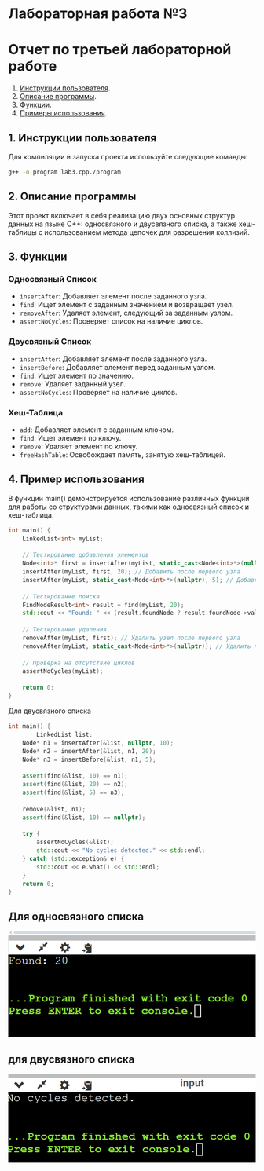 # Лабораторная работа №3
# Отчет по третьей лабораторной работе

1. [Инструкции пользователя](#1-инструкции-пользователя).
2. [Описание программы](#2-описание-программы).
3. [Функции](#3-функции-поиска).
4. [Примеры использования](#4-пример-использования).

## 1. Инструкции пользователя
Для компиляции и запуска проекта используйте следующие команды:

```bash
g++ -o program lab3.cpp./program
```

## 2. Описание программы
Этот проект включает в себя реализацию двух основных структур данных на языке C++: односвязного и двусвязного списка, а также хеш-таблицы с использованием метода цепочек для разрешения коллизий.


## 3. Функции 

### Односвязный Список

- `insertAfter`: Добавляет элемент после заданного узла.
- `find`: Ищет элемент с заданным значением и возвращает узел.
- `removeAfter`: Удаляет элемент, следующий за заданным узлом.
- `assertNoCycles`: Проверяет список на наличие циклов.

### Двусвязный Список

- `insertAfter`: Добавляет элемент после заданного узла.
- `insertBefore`: Добавляет элемент перед заданным узлом.
- `find`: Ищет элемент по значению.
- `remove`: Удаляет заданный узел.
- `assertNoCycles`: Проверяет на наличие циклов.

### Хеш-Таблица

- `add`: Добавляет элемент с заданным ключом.
- `find`: Ищет элемент по ключу.
- `remove`: Удаляет элемент по ключу.
- `freeHashTable`: Освобождает память, занятую хеш-таблицей.


## 4. Пример использования
В функции main() демонстрируется использование различных функций для работы со структурами данных, такими как односвязный список и хеш-таблица.

```cpp 
int main() {
    LinkedList<int> myList;

    // Тестирование добавления элементов
    Node<int>* first = insertAfter(myList, static_cast<Node<int>*>(nullptr), 10); // Добавить в начало
    insertAfter(myList, first, 20); // Добавить после первого узла
    insertAfter(myList, static_cast<Node<int>*>(nullptr), 5); // Добавить в начало

    // Тестирование поиска
    FindNodeResult<int> result = find(myList, 20);
    std::cout << "Found: " << (result.foundNode ? result.foundNode->value : -1) << std::endl;

    // Тестирование удаления
    removeAfter(myList, first); // Удалить узел после первого узла
    removeAfter(myList, static_cast<Node<int>*>(nullptr)); // Удалить первый узел

    // Проверка на отсутствие циклов
    assertNoCycles(myList);

    return 0;
}
```
Для двусвязного списка
```cpp
int main() {
        LinkedList list;
    Node* n1 = insertAfter(&list, nullptr, 10);
    Node* n2 = insertAfter(&list, n1, 20);
    Node* n3 = insertBefore(&list, n1, 5);

    assert(find(&list, 10) == n1);
    assert(find(&list, 20) == n2);
    assert(find(&list, 5) == n3);

    remove(&list, n1);
    assert(find(&list, 10) == nullptr);

    try {
        assertNoCycles(&list);
        std::cout << "No cycles detected." << std::endl;
    } catch (std::exception& e) {
        std::cout << e.what() << std::endl;
    }
    return 0;
}
```
## Для односвязного списка
![Пример работы программы](sample.png)
## для двусвязного списка
![Пример работы программы2](sample1.png)
